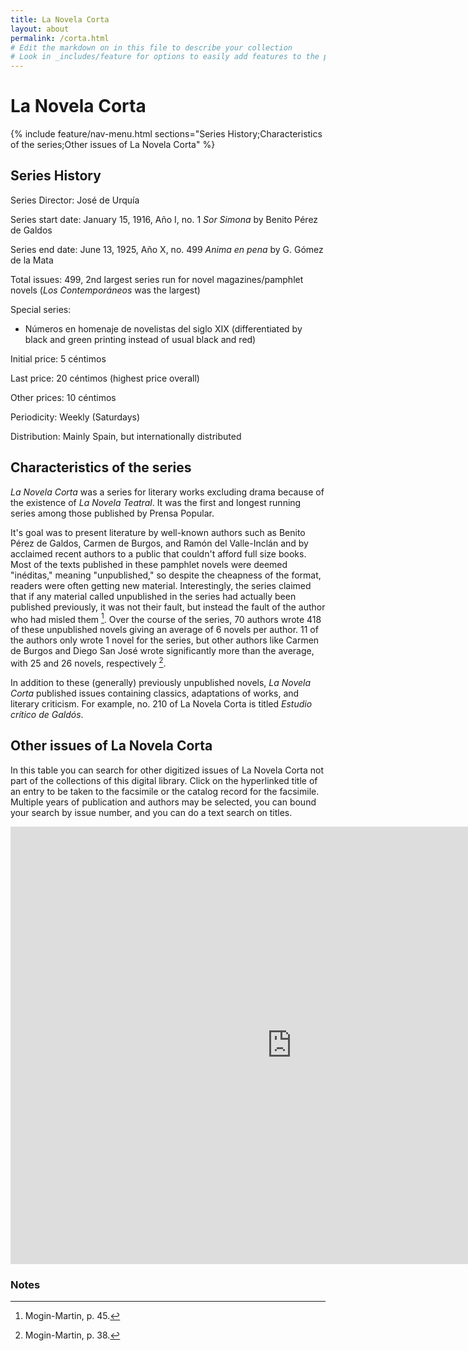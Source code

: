 ```yaml
---
title: La Novela Corta
layout: about
permalink: /corta.html
# Edit the markdown on in this file to describe your collection
# Look in _includes/feature for options to easily add features to the page
---
```

# La Novela Corta
{% include feature/nav-menu.html sections="Series History;Characteristics of the series;Other issues of La Novela Corta" %}
## Series History
Series Director: José de Urquía

Series start date: January 15, 1916, Año I, no. 1 _Sor Simona_ by Benito Pérez de Galdos

Series end date: June 13, 1925, Año X, no. 499 _Anima en pena_ by G. Gómez de la Mata

Total issues: 499, 2nd largest series run for novel magazines/pamphlet novels (_Los Contemporáneos_ was the largest)

Special series:
- Números en homenaje de novelistas del siglo XIX (differentiated by black and green printing instead of usual black and red)

Initial price: 5 céntimos

Last price: 20 céntimos (highest price overall)

Other prices: 10 céntimos

Periodicity: Weekly (Saturdays)

Distribution: Mainly Spain, but internationally distributed

## Characteristics of the series
_La Novela Corta_ was a series for literary works excluding drama because of the existence of _La Novela Teatral_. It was the first and longest running series among those published by Prensa Popular.  

It's goal was to present literature by well-known authors such as Benito Pérez de Galdos, Carmen de Burgos, and Ramón del Valle-Inclán and by acclaimed recent authors to a public that couldn't afford full size books. Most of the texts published in these pamphlet novels were deemed "inéditas," meaning "unpublished," so despite the cheapness of the format, readers were often getting new material. Interestingly, the series claimed that if any material called unpublished in the series had actually been published previously, it was not their fault, but instead the fault of the author who had misled them [^1]. Over the course of the series, 70 authors wrote 418 of these unpublished novels giving an average of 6 novels per author. 11 of the authors only wrote 1 novel for the series, but other authors like Carmen de Burgos and Diego San José wrote significantly more than the average, with 25 and 26 novels, respectively [^2].  

In addition to these (generally) previously unpublished novels, _La Novela Corta_ published issues containing classics, adaptations of works, and literary criticism. For example, no. 210 of La Novela Corta is titled _Estudio crítico de Galdós_.   

## Other issues of La Novela Corta
In this table you can search for other digitized issues of La Novela Corta not part of the collections of this digital library. Click on the hyperlinked title of an entry to be taken to the facsimile or the catalog record for the facsimile. Multiple years of publication and authors may be selected, you can bound your search by issue number, and you can do a text search on titles.

<p style="text-align: center;"><iframe width="900" height="700" style="border: none;" src="https://view-awesome-table.com/-MMVvQxoeX4gKRYqkFt3/view"></iframe></p>  

### Notes
[^1]: Mogin-Martin, p. 45.  
[^2]: Mogin-Martin, p. 38.